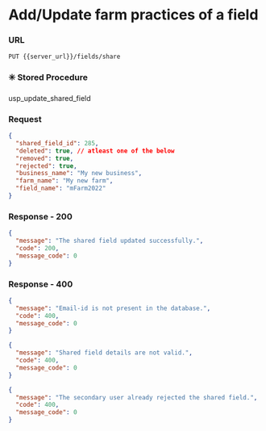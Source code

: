 # Add/Update farm practices of a field

### URL

```:no-line-numbers
PUT {{server_url}}/fields/share
```

### :eight_spoked_asterisk: Stored Procedure

<div class="custom-container tip">
<p>usp_update_shared_field</p>
</div>

### Request

```json
{
  "shared_field_id": 285,
  "deleted": true, // atleast one of the below
  "removed": true,
  "rejected": true,
  "business_name": "My new business",
  "farm_name": "My new farm",
  "field_name": "mFarm2022"
}
```

### Response - 200

```json
{
  "message": "The shared field updated successfully.",
  "code": 200,
  "message_code": 0
}
```

### Response - 400

<CodeGroup>
<CodeGroupItem title="Invalid User" active>

```json
{
  "message": "Email-id is not present in the database.",
  "code": 400,
  "message_code": 0
}
```

</CodeGroupItem>
<CodeGroupItem title="Invalid field">

```json
{
  "message": "Shared field details are not valid.",
  "code": 400,
  "message_code": 0
}
```

</CodeGroupItem>
<CodeGroupItem title="Already Rejected">

```json
{
  "message": "The secondary user already rejected the shared field.",
  "code": 400,
  "message_code": 0
}
```

</CodeGroupItem>
</CodeGroup>
